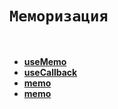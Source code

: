 # `Меморизация`

<br>

* **<a href="../hooks/useMemo/readme.md">useMemo</a>**
* **<a href="../hooks/useCallback/readme.md">useCallback</a>**
* **<a href="./pages/memo/readme.md">memo</a>**
* **<a href="./pages/memo/readme.md">memo</a>**

